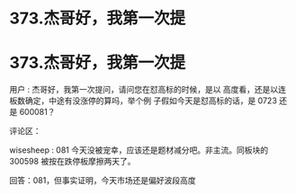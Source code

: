 # 373.杰哥好，我第一次提

# 373.杰哥好，我第一次提

用户 : 杰哥好，我第一次提问，请问您在怼高标的时候，是以 高度看，还是以连板数确定，中途有没涨停的算吗，举个例 子假如今天是怼高标的话，是 0723 还是 600081？

评论区：

wisesheep : 081 今天没被宠幸，应该还是题材减分吧。非主流。同板块的 300598 被按在跌停板摩擦两天了。

回答：081，但事实证明，今天市场还是偏好波段高度